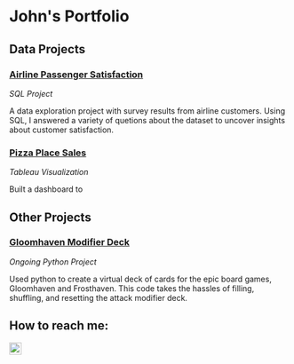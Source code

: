 # John's Portfolio
## Data Projects

### [Airline Passenger Satisfaction](https://jokrzesik.github.io/Airline_Passenger_Satisfaction-SQL_Project/)
*SQL Project*

A data exploration project with survey results from airline customers.  Using SQL, I answered a variety of quetions about the dataset to uncover insights about customer satisfaction. 

### [Pizza Place Sales](https://public.tableau.com/views/PizzaPlaceSales_16900347008620/PizzaPlaceSalesFor2015?:language=en-US&:display_count=n&:origin=viz_share_link)
*Tableau Visualization*

Built a dashboard to 

## Other Projects

### [Gloomhaven Modifier Deck](https://jokrzesik.github.io/Gloomhaven_Modifier_Deck/)
*Ongoing Python Project*

Used python to create a virtual deck of cards for the epic board games, Gloomhaven and Frosthaven. This code takes the hassles of filling, shuffling, and resetting the attack modifier deck.

## How to reach me:

[<img align="left" alt="John's LinkedIn" width="22px" src="https://cdn.jsdelivr.net/npm/simple-icons@v3/icons/linkedin.svg" />][linkedin]

[linkedin]: https://linkedin.com/in/john-okrzesik
